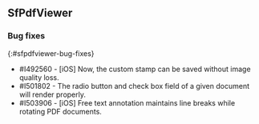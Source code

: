 ## SfPdfViewer

### Bug fixes
{:#sfpdfviewer-bug-fixes}

* \#I492560 - [iOS] Now, the custom stamp can be saved without image quality loss.
* \#I501802 - The radio button and check box field of a given document will render properly.
* \#I503906 - [iOS] Free text annotation maintains line breaks while rotating PDF documents.
